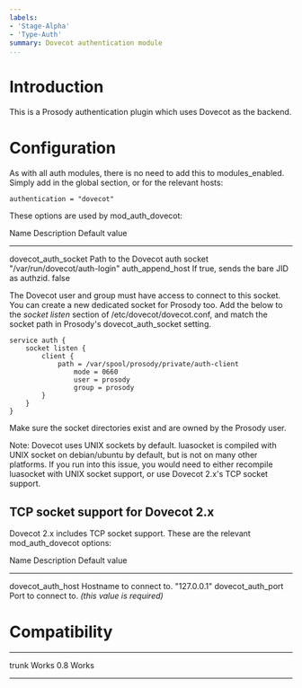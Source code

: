 ```yaml
---
labels:
- 'Stage-Alpha'
- 'Type-Auth'
summary: Dovecot authentication module
...
```


Introduction
============

This is a Prosody authentication plugin which uses Dovecot as the
backend.

Configuration
=============

As with all auth modules, there is no need to add this to
modules\_enabled. Simply add in the global section, or for the relevant
hosts:

    authentication = "dovecot"

These options are used by mod\_auth\_dovecot:

  Name                    Description                               Default value
  ----------------------- ----------------------------------------- -------------------------------
  dovecot\_auth\_socket   Path to the Dovecot auth socket           "/var/run/dovecot/auth-login"
  auth\_append\_host      If true, sends the bare JID as authzid.   false

The Dovecot user and group must have access to connect to this socket.
You can create a new dedicated socket for Prosody too. Add the below to
the *socket listen* section of /etc/dovecot/dovecot.conf, and match the
socket path in Prosody's dovecot\_auth\_socket setting.

    service auth {
        socket listen {
            client {
                path = /var/spool/prosody/private/auth-client
                    mode = 0660
                    user = prosody
                    group = prosody
            }
        }
    }

Make sure the socket directories exist and are owned by the Prosody
user.

Note: Dovecot uses UNIX sockets by default. luasocket is compiled with
UNIX socket on debian/ubuntu by default, but is not on many other
platforms. If you run into this issue, you would need to either
recompile luasocket with UNIX socket support, or use Dovecot 2.x's TCP
socket support.

TCP socket support for Dovecot 2.x
----------------------------------

Dovecot 2.x includes TCP socket support. These are the relevant
mod\_auth\_dovecot options:

  Name                  Description               Default value
  --------------------- ------------------------- ----------------------------
  dovecot\_auth\_host   Hostname to connect to.   "127.0.0.1"
  dovecot\_auth\_port   Port to connect to.       *(this value is required)*

Compatibility
=============

  ------- -------
  trunk   Works
  0.8     Works
  ------- -------

